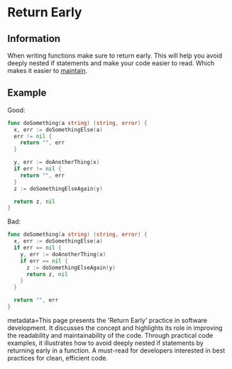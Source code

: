 # Return Early

## Information

When writing functions make sure to return early. This will help you avoid deeply nested if statements and make your code easier to read. Which makes it easier to [maintain](https://github.com/vimcki/design-principles/blob/master/Ready%20for%20Change.md).

## Example

Good:
```go
func doSomething(a string) (string, error) {
  x, err := doSomethingElse(a)
  err != nil {
    return "", err
  }

  y, err := doAnotherThing(x)
  if err != nil {
    return "", err
  }
  z := doSomethingElseAgain(y)

  return z, nil
}
```
Bad:
```go
func doSomething(a string) (string, error) {
  x, err := doSomethingElse(a)
  if err == nil {
    y, err := doAnotherThing(x)
    if err == nil {
      z := doSomethingElseAgain(y)
      return z, nil
    }
  }

  return "", err
}
```

metadata=This page presents the 'Return Early' practice in software development. It discusses the concept and highlights its role in improving the readability and maintainability of the code. Through practical code examples, it illustrates how to avoid deeply nested if statements by returning early in a function. A must-read for developers interested in best practices for clean, efficient code.
